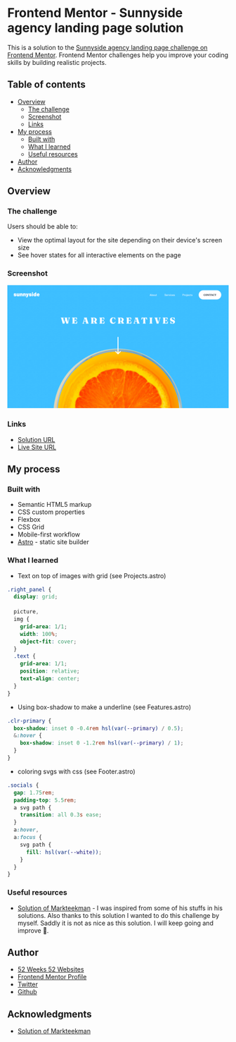 # Frontend Mentor - Sunnyside agency landing page solution

This is a solution to the [Sunnyside agency landing page challenge on Frontend Mentor](https://www.frontendmentor.io/challenges/sunnyside-agency-landing-page-7yVs3B6ef). Frontend Mentor challenges help you improve your coding skills by building realistic projects.

## Table of contents

- [Overview](#overview)
  - [The challenge](#the-challenge)
  - [Screenshot](#screenshot)
  - [Links](#links)
- [My process](#my-process)
  - [Built with](#built-with)
  - [What I learned](#what-i-learned)
  - [Useful resources](#useful-resources)
- [Author](#author)
- [Acknowledgments](#acknowledgments)

## Overview

### The challenge

Users should be able to:

- View the optimal layout for the site depending on their device's screen size
- See hover states for all interactive elements on the page

### Screenshot

![Screenshot](./public/assets/social.jpg)

### Links

- [Solution URL](https://www.frontendmentor.io/challenges/sunnyside-agency-landing-page-7yVs3B6ef/hub/sunnyside-agency-landing-page-bVtV41b2N)
- [Live Site URL](https://mystifying-kilby-db09c2.netlify.app/)

## My process

### Built with

- Semantic HTML5 markup
- CSS custom properties
- Flexbox
- CSS Grid
- Mobile-first workflow
- [Astro](https://docs.astro.build/en/getting-started/) - static site builder

### What I learned

- Text on top of images with grid (see Projects.astro)

```scss
.right_panel {
  display: grid;

  picture,
  img {
    grid-area: 1/1;
    width: 100%;
    object-fit: cover;
  }
  .text {
    grid-area: 1/1;
    position: relative;
    text-align: center;
  }
}
```

- Using box-shadow to make a underline (see Features.astro)

```scss
.clr-primary {
  box-shadow: inset 0 -0.4rem hsl(var(--primary) / 0.5);
  &:hover {
    box-shadow: inset 0 -1.2rem hsl(var(--primary) / 1);
  }
}
```

- coloring svgs with css (see Footer.astro)

```scss
.socials {
  gap: 1.75rem;
  padding-top: 5.5rem;
  a svg path {
    transition: all 0.3s ease;
  }
  a:hover,
  a:focus {
    svg path {
      fill: hsl(var(--white));
    }
  }
}
```

### Useful resources

- [Solution of Markteekman](https://github.com/markteekman/sunnyside-agency-landing-page) - I was inspired from some of his stuffs in his solutions. Also thanks to this solution I wanted to do this challenge by myself. Saddly it is not as nice as this solution. I will keep going and improve 💪.

## Author

- [52 Weeks 52 Websites](https://www.minhkhangtran.com/)
- [Frontend Mentor Profile](https://www.frontendmentor.io/profile/MinhKhangTran)
- [Twitter](https://twitter.com/devLifting_)
- [Github](https://github.com/MinhKhangTran)

## Acknowledgments

- [Solution of Markteekman](https://github.com/markteekman/sunnyside-agency-landing-page)
